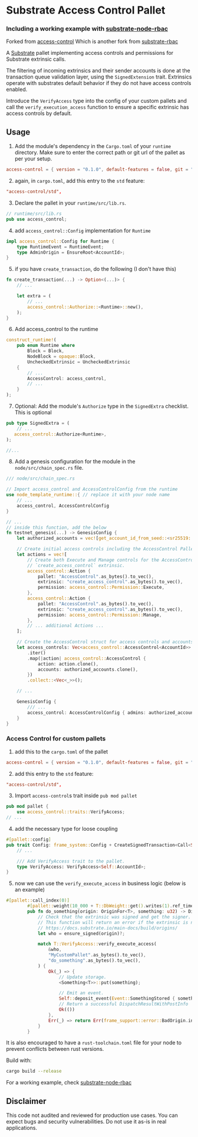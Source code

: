 # Substrate Access Control Pallet

### Including a working example with [substrate-node-rbac](https://github.com/ozgunozerk/substrate-node-rbac)

Forked from [access-control](https://github.com/WunderbarNetwork/access-control)
Which is another fork from [substrate-rbac](https://github.com/gautamdhameja/substrate-rbac)

A [Substrate](https://github.com/paritytech/substrate) pallet implementing access controls and permissions for Substrate extrinsic calls.

The filtering of incoming extrinsics and their sender accounts is done at the transaction queue validation layer, using the `SignedExtension` trait.
Extrinsics operate with substrates default behavior if they do not have access controls enabled.

Introduce the `VerifyAccess` type into the config of your custom pallets and call the `verify_execution_access` function to ensure a specific extrinsic has access controls by default.

## Usage

1. Add the module's dependency in the `Cargo.toml` of your `runtime` directory. Make sure to enter the correct path or git url of the pallet as per your setup.

```toml
access-control = { version = "0.1.0", default-features = false, git = "https://github.com/ozgunozerk/RBAC-pallet" }
```

2. again, in `cargo.toml`, add this entry to the `std` feature:
```toml
"access-control/std",
```

3. Declare the pallet in your `runtime/src/lib.rs`.

```rust
// runtime/src/lib.rs
pub use access_control;
```

4. add `access_control::Config` implementation for `Runtime`
```rust
impl access_control::Config for Runtime {
	type RuntimeEvent = RuntimeEvent;
	type AdminOrigin = EnsureRoot<AccountId>;
}
```

5. if you have `create_transaction`, do the following (I don't have this)
```rust
fn create_transaction(...) -> Option<(...)> {
    // ...

    let extra = (
        // ...
        access_control::Authorize::<Runtime>::new(),
    );
}
```

6. Add access_control to the runtime
```rust
construct_runtime!(
    pub enum Runtime where
        Block = Block,
        NodeBlock = opaque::Block,
        UncheckedExtrinsic = UncheckedExtrinsic
    {
        // ...
        AccessControl: access_control,
        // ...
    }
);
```
7. Optional: Add the module's `Authorize` type in the `SignedExtra` checklist. This is optional
```rust
pub type SignedExtra = (
    // ...
   access_control::Authorize<Runtime>,
);

//...
```

8. Add a genesis configuration for the module in the `node/src/chain_spec.rs` file.

```rust
/// node/src/chain_spec.rs

// Import access_control and AccessControlConfig from the runtime
use node_template_runtime::{ // replace it with your node name
    // ...
    access_control, AccessControlConfig
}

// ...
// inside this function, add the below
fn testnet_genesis(...) -> GenesisConfig {
    let authorized_accounts = vec![get_account_id_from_seed::<sr25519::Public>("Alice")];

	// Create initial access controls including the AccessControl Pallet
	let actions = vec![
		// Create both Execute and Manage controls for the AccessControl Pallets
		// `create_access_control` extrinsic.
		access_control::Action {
			pallet: "AccessControl".as_bytes().to_vec(),
			extrinsic: "create_access_control".as_bytes().to_vec(),
			permission: access_control::Permission::Execute,
		},
		access_control::Action {
			pallet: "AccessControl".as_bytes().to_vec(),
			extrinsic: "create_access_control".as_bytes().to_vec(),
			permission: access_control::Permission::Manage,
		},
		// ... additional Actions ...
	];

	// Create the AccessControl struct for access controls and accounts who can action.
	let access_controls: Vec<access_control::AccessControl<AccountId>> = actions
		.iter()
		.map(|action| access_control::AccessControl {
			action: action.clone(),
			accounts: authorized_accounts.clone(),
		})
		.collect::<Vec<_>>();

    // ...

    GenesisConfig {
        /// ...
        access_control: AccessControlConfig { admins: authorized_accounts.clone() , access_controls }
    }
}
```

### Access Control for custom pallets

1. add this to the `cargo.toml` of the pallet
```toml
access-control = { version = "0.1.0", default-features = false, git = "https://github.com/ozgunozerk/RBAC-pallet" }
```

2. add this entry to the `std` feature:
```toml
"access-control/std",
```


3. Import `access-control`s trait inside `pub mod pallet`
```rust
pub mod pallet {
    use access_control::traits::VerifyAccess;
// ...
```

4. add the necessary type for loose coupling
```rust
#[pallet::config]
pub trait Config: frame_system::Config + CreateSignedTransaction<Call<Self>> {
    // ...

    /// Add VerifyAccess trait to the pallet.
    type VerifyAccess: VerifyAccess<Self::AccountId>;
}
```

5. now we can use the `verify_execute_access` in business logic (below is an example)
```rust
#[pallet::call_index(0)]
		#[pallet::weight(10_000 + T::DbWeight::get().writes(1).ref_time())]
		pub fn do_something(origin: OriginFor<T>, something: u32) -> DispatchResult {
			// Check that the extrinsic was signed and get the signer.
			// This function will return an error if the extrinsic is not signed.
			// https://docs.substrate.io/main-docs/build/origins/
			let who = ensure_signed(origin)?;

			match T::VerifyAccess::verify_execute_access(
				&who,
				"MyCustomPallet".as_bytes().to_vec(),
				"do_something".as_bytes().to_vec(),
			) {
				Ok(_) => {
					// Update storage.
					<Something<T>>::put(something);

					// Emit an event.
					Self::deposit_event(Event::SomethingStored { something, who });
					// Return a successful DispatchResultWithPostInfo
					Ok(())
				},
				Err(_) => return Err(frame_support::error::BadOrigin.into()),
			}
		}
```

It is also encouraged to have a `rust-toolchain.toml` file for your node to prevent conflicts between rust versions.

Build with:
```bash
cargo build --release
```

For a working example, check [substrate-node-rbac](https://github.com/ozgunozerk/substrate-node-rbac)

## Disclaimer

This code not audited and reviewed for production use cases. You can expect bugs and security vulnerabilities. Do not use it as-is in real applications.

